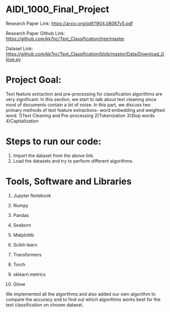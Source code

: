 # AIDI_1000_Final_Project

Research Paper Link: https://arxiv.org/pdf/1904.08067v5.pdf

Research Paper Github Link: https://github.com/kk7nc/Text_Classification/tree/master

Dataset Link: https://github.com/kk7nc/Text_Classification/blob/master/Data/Download_Glove.py

# Project Goal:
Text feature extraction and pre-processing for classification algorithms are very significant. In this section, we start to talk about text cleaning since most of documents contain a lot of noise. In this part, we discuss two primary methods of text feature extractions- word embedding and weighted word.
1)Text Cleaning and Pre-processing
2)Tokenization
3)Stop words
4)Capitalization

# Steps to run our code:
1) Import the dataset from the above link.
2) Load the datasets and try to perform different algorithms.

# Tools, Software and Libraries

  1. Jupyter Notebook

  2. Numpy

  3. Pandas

  4. Seaborn

  5. Matplotlib

  6. Scikit-learn
  
  7. Transformers
  
  8. Torch

  9. sklearn.metrics
      
  10. Glove

We implemented all the algorithms and also added our own algorithm to compare the accuracy and to find out which algorithms works best for the text classification on chosen dataset.

  
